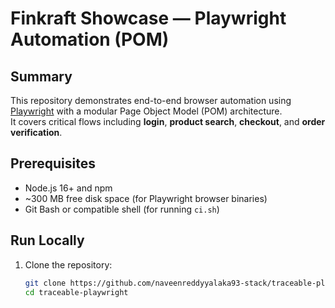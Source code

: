 # Finkraft Showcase — Playwright Automation (POM)

## Summary
This repository demonstrates end-to-end browser automation using [Playwright](https://playwright.dev/) with a modular Page Object Model (POM) architecture.  
It covers critical flows including **login**, **product search**, **checkout**, and **order verification**.

## Prerequisites
- Node.js 16+ and npm
- ~300 MB free disk space (for Playwright browser binaries)
- Git Bash or compatible shell (for running `ci.sh`)

## Run Locally
1. Clone the repository:
   ```bash
   git clone https://github.com/naveenreddyyalaka93-stack/traceable-playwright.git
   cd traceable-playwright